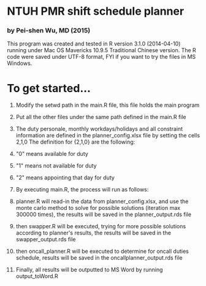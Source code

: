 # NTUH PMR shift schedule planner
### by Pei-shen Wu, MD (2015)

This program was created and tested in R version 3.1.0 (2014-04-10) running under Mac OS Mavericks 10.9.5 Traditional Chinese version. The R code were saved under UTF-8 format, FYI if you want to try the files in MS Windows.

# To get started...
1. Modify the setwd path in the main.R file, this file holds the main program
2. Put all the other files under the same path defined in the main.R file
3. The duty personale, monthly workdays/holidays and all constraint information are defined in the planner_config.xlsx file by setting the cells 2,1,0
The definition for {2,1,0} are the following:
  1. "0" means available for duty
  2. "1" means not available for duty
  3. "2" means appointing that day for duty

4. By executing main.R, the process will run as follows:
  1. planner.R will read-in the data from planner_config.xlsx, and use the monte carlo method to solve for possible solutions (iteration max 300000 times), the results will be saved in the planner_output.rds file
  2. then swapper.R will be executed, trying for more possible solutions according to planner's results, the results will be saved in the swapper_output.rds file
  3. then oncall_planner.R will be executed to determine for oncall duties schedule, results will be saved in the oncallplanner_output.rds file
  4. Finally, all results will be outputted to MS Word by running output_toWord.R
